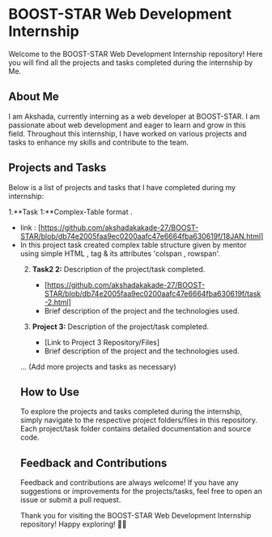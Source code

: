 # BOOST-STAR Web Development Internship

Welcome to the BOOST-STAR Web Development Internship repository! Here you will find all the projects and tasks completed during the internship by Me.

## About Me
I am Akshada, currently interning as a web developer at BOOST-STAR. I am passionate about web development and eager to learn and grow in this field. Throughout this internship, I have worked on various projects and tasks to enhance my skills and contribute to the team.

## Projects and Tasks
Below is a list of projects and tasks that I have completed during my internship:

1.**Task 1:**Complex-Table format .
   -  link : [https://github.com/akshadakakade-27/BOOST-STAR/blob/db74e2005faa9ec0200aafc47e6664fba630619f/18JAN.html]
   - In this project task created complex table structure given by mentor using simple HTML , <table> tag & its attributes 'colspan , rowspan'.

2. **Task2 2:** Description of the project/task completed.
   - [https://github.com/akshadakakade-27/BOOST-STAR/blob/db74e2005faa9ec0200aafc47e6664fba630619f/task-2.html]
   - Brief description of the project and the technologies used.

3. **Project 3:** Description of the project/task completed.
   - [Link to Project 3 Repository/Files]
   - Brief description of the project and the technologies used.

... (Add more projects and tasks as necessary)

## How to Use
To explore the projects and tasks completed during the internship, simply navigate to the respective project folders/files in this repository. Each project/task folder contains detailed documentation and source code.

## Feedback and Contributions
Feedback and contributions are always welcome! If you have any suggestions or improvements for the projects/tasks, feel free to open an issue or submit a pull request.

Thank you for visiting the BOOST-STAR Web Development Internship repository! Happy exploring! 🚀✨
